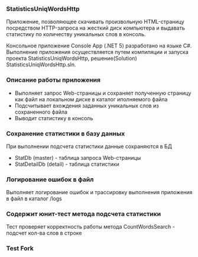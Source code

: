 ### StatisticsUniqWordsHttp
Приложение, позволяющее скачивать произвольную HTML-страницу посредством HTTP-запроса на жесткий диск компьютера и выдавать статистику по количеству уникальных слов в консоль.

Консольное приложение Console App (.NET 5) разработано на языке C#.
Выполнение приложения осуществляется путем компиляции и запуска проекта StatisticsUniqWordsHttp, решение(Solution) StatisticsUniqWordsHttp.sln.

### Описание работы приложения
 - Выполняет запрос Web-страницы и сохраняет полученную страницу как файл на локальном диске в каталог иполняемого файла
 - Подсчитывает вхождения заданных уникальных слов из сохраненного файла
 - Выводит статистику в консоль 

### Сохранение статистики в базу данных
При выполнении подсчета статистики данные сохраняются в БД
- StatDb (master) - таблица запроса Web-страницы
- StatDetailDb (detail) - таблица статистики  

### Логирование ошибок в файл
Выполняет логирование ошибок и трассировку выполнения приложения в файл в каталог /logs

### Содержит юнит-тест метода подсчета статистики
Тест проверяет корректность работы метода CountWordsSearch - подсчет кол-ва слов в строке

### Test Fork
